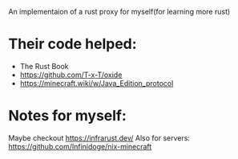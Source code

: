 An implementaion of a rust proxy for myself(for learning more rust)

# Their code helped:
- The Rust Book
- https://github.com/T-x-T/oxide
- https://minecraft.wiki/w/Java_Edition_protocol
# Notes for myself:
Maybe checkout https://infrarust.dev/
Also for servers: https://github.com/Infinidoge/nix-minecraft
